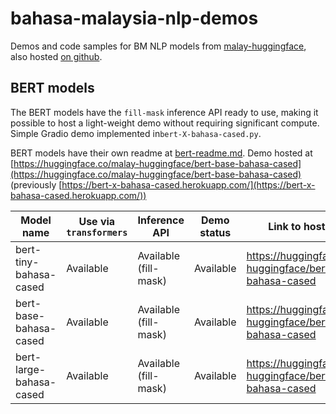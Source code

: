 # bahasa-malaysia-nlp-demos

Demos and code samples for BM NLP models from [malay-huggingface](https://huggingface.co/malay-huggingface), also hosted [on github](https://github.com/malaysia-ai/malay-huggingface).

##  BERT models

The BERT models have the `fill-mask` inference API ready to use, making it possible to host a light-weight demo without requiring significant compute.  Simple Gradio demo implemented in`bert-X-bahasa-cased.py`. 

BERT models have their own readme at [bert-readme.md](bert-readme.md). Demo hosted at [https://huggingface.co/malay-huggingface/bert-base-bahasa-cased](https://huggingface.co/malay-huggingface/bert-base-bahasa-cased) (previously [https://bert-x-bahasa-cased.herokuapp.com/](https://bert-x-bahasa-cased.herokuapp.com/))
<!--
Open items moving ahead:
+ What other tasks available
-->

| Model name              | Use via `transformers` | Inference API         | Demo status | Link to hosted model
| ----------------------- | ---------------------- | --------------------- | ----------- | ----
| bert-tiny-bahasa-cased  | Available              | Available (fill-mask) | Available   | https://huggingface.co/malay-huggingface/bert-tiny-bahasa-cased
| bert-base-bahasa-cased  | Available              | Available (fill-mask) | Available   | https://huggingface.co/malay-huggingface/bert-base-bahasa-cased     
| bert-large-bahasa-cased | Available              | Available (fill-mask) | Available   | https://huggingface.co/malay-huggingface/bert-large-bahasa-cased
    

